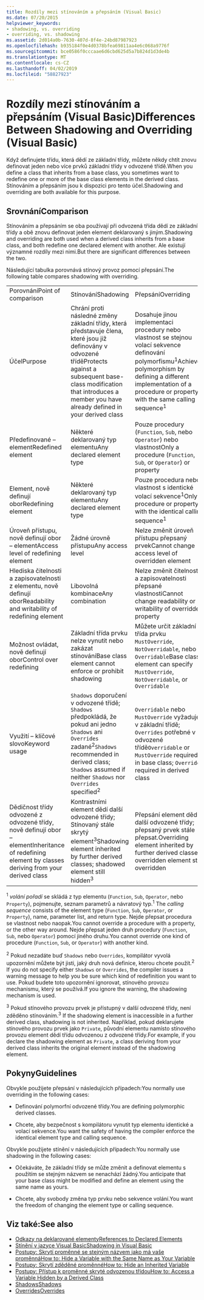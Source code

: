 ```yaml
---
title: Rozdíly mezi stínováním a přepsáním (Visual Basic)
ms.date: 07/20/2015
helpviewer_keywords:
- shadowing, vs. overriding
- overriding, vs. shadowing
ms.assetid: 2d014a0b-7630-407d-8f4e-24bd87987923
ms.openlocfilehash: b935184f0e4d0378bfea69811aa4e6c068a9776f
ms.sourcegitcommit: bce0586f0cccaae6d6cbd625d5a7b824d1d3de4b
ms.translationtype: MT
ms.contentlocale: cs-CZ
ms.lasthandoff: 04/02/2019
ms.locfileid: "58827923"
---
```

# <a name="differences-between-shadowing-and-overriding-visual-basic"></a><span data-ttu-id="7e026-102">Rozdíly mezi stínováním a přepsáním (Visual Basic)</span><span class="sxs-lookup"><span data-stu-id="7e026-102">Differences Between Shadowing and Overriding (Visual Basic)</span></span>
<span data-ttu-id="7e026-103">Když definujete třídu, která dědí ze základní třídy, můžete někdy chtít znovu definovat jeden nebo více prvků základní třídy v odvozené třídě.</span><span class="sxs-lookup"><span data-stu-id="7e026-103">When you define a class that inherits from a base class, you sometimes want to redefine one or more of the base class elements in the derived class.</span></span> <span data-ttu-id="7e026-104">Stínováním a přepsáním jsou k dispozici pro tento účel.</span><span class="sxs-lookup"><span data-stu-id="7e026-104">Shadowing and overriding are both available for this purpose.</span></span>  
  
## <a name="comparison"></a><span data-ttu-id="7e026-105">Srovnání</span><span class="sxs-lookup"><span data-stu-id="7e026-105">Comparison</span></span>  
 <span data-ttu-id="7e026-106">Stínováním a přepsáním se oba používají při odvozená třída dědí ze základní třídy a obě znovu definovat jeden element deklarovaný s jiným.</span><span class="sxs-lookup"><span data-stu-id="7e026-106">Shadowing and overriding are both used when a derived class inherits from a base class, and both redefine one declared element with another.</span></span> <span data-ttu-id="7e026-107">Ale existují významné rozdíly mezi nimi.</span><span class="sxs-lookup"><span data-stu-id="7e026-107">But there are significant differences between the two.</span></span>  
  
 <span data-ttu-id="7e026-108">Následující tabulka porovnává stínový provoz pomocí přepsání.</span><span class="sxs-lookup"><span data-stu-id="7e026-108">The following table compares shadowing with overriding.</span></span>  
  
||||  
|---|---|---|  
|<span data-ttu-id="7e026-109">Porovnání</span><span class="sxs-lookup"><span data-stu-id="7e026-109">Point of comparison</span></span>|<span data-ttu-id="7e026-110">Stínování</span><span class="sxs-lookup"><span data-stu-id="7e026-110">Shadowing</span></span>|<span data-ttu-id="7e026-111">Přepsání</span><span class="sxs-lookup"><span data-stu-id="7e026-111">Overriding</span></span>|  
|<span data-ttu-id="7e026-112">Účel</span><span class="sxs-lookup"><span data-stu-id="7e026-112">Purpose</span></span>|<span data-ttu-id="7e026-113">Chrání proti následné změny základní třídy, která představuje člena, které jsou již definovány v odvozené třídě</span><span class="sxs-lookup"><span data-stu-id="7e026-113">Protects against a subsequent base-class modification that introduces a member you have already defined in your derived class</span></span>|<span data-ttu-id="7e026-114">Dosahuje jinou implementaci procedury nebo vlastnost se stejnou volací sekvence definování polymorfismu<sup>1</sup></span><span class="sxs-lookup"><span data-stu-id="7e026-114">Achieves polymorphism by defining a different implementation of a procedure or property with the same calling sequence<sup>1</sup></span></span>|  
|<span data-ttu-id="7e026-115">Předefinované – element</span><span class="sxs-lookup"><span data-stu-id="7e026-115">Redefined element</span></span>|<span data-ttu-id="7e026-116">Některé deklarovaný typ elementu</span><span class="sxs-lookup"><span data-stu-id="7e026-116">Any declared element type</span></span>|<span data-ttu-id="7e026-117">Pouze procedury (`Function`, `Sub`, nebo `Operator`) nebo vlastnost</span><span class="sxs-lookup"><span data-stu-id="7e026-117">Only a procedure (`Function`, `Sub`, or `Operator`) or property</span></span>|  
|<span data-ttu-id="7e026-118">Element, nově definují obor</span><span class="sxs-lookup"><span data-stu-id="7e026-118">Redefining element</span></span>|<span data-ttu-id="7e026-119">Některé deklarovaný typ elementu</span><span class="sxs-lookup"><span data-stu-id="7e026-119">Any declared element type</span></span>|<span data-ttu-id="7e026-120">Pouze procedura nebo vlastnost s identické volací sekvence<sup>1</sup></span><span class="sxs-lookup"><span data-stu-id="7e026-120">Only a procedure or property with the identical calling sequence<sup>1</sup></span></span>|  
|<span data-ttu-id="7e026-121">Úroveň přístupu, nově definují obor – element</span><span class="sxs-lookup"><span data-stu-id="7e026-121">Access level of redefining element</span></span>|<span data-ttu-id="7e026-122">Žádné úrovně přístupu</span><span class="sxs-lookup"><span data-stu-id="7e026-122">Any access level</span></span>|<span data-ttu-id="7e026-123">Nelze změnit úroveň přístupu přepsaný prvek</span><span class="sxs-lookup"><span data-stu-id="7e026-123">Cannot change access level of overridden element</span></span>|  
|<span data-ttu-id="7e026-124">Hlediska čitelnosti a zapisovatelnosti z elementu, nově definují obor</span><span class="sxs-lookup"><span data-stu-id="7e026-124">Readability and writability of redefining element</span></span>|<span data-ttu-id="7e026-125">Libovolná kombinace</span><span class="sxs-lookup"><span data-stu-id="7e026-125">Any combination</span></span>|<span data-ttu-id="7e026-126">Nelze změnit čitelnosti a zapisovatelnosti přepsané vlastnosti</span><span class="sxs-lookup"><span data-stu-id="7e026-126">Cannot change readability or writability of overridden property</span></span>|  
|<span data-ttu-id="7e026-127">Možnost ovládat, nově definují obor</span><span class="sxs-lookup"><span data-stu-id="7e026-127">Control over redefining</span></span>|<span data-ttu-id="7e026-128">Základní třída prvku nelze vynutit nebo zakázat stínování</span><span class="sxs-lookup"><span data-stu-id="7e026-128">Base class element cannot enforce or prohibit shadowing</span></span>|<span data-ttu-id="7e026-129">Můžete určit základní třída prvku `MustOverride`, `NotOverridable`, nebo `Overridable`</span><span class="sxs-lookup"><span data-stu-id="7e026-129">Base class element can specify `MustOverride`, `NotOverridable`, or `Overridable`</span></span>|  
|<span data-ttu-id="7e026-130">Využití – klíčové slovo</span><span class="sxs-lookup"><span data-stu-id="7e026-130">Keyword usage</span></span>|<span data-ttu-id="7e026-131">`Shadows` doporučení v odvozené třídě; `Shadows` předpokládá, že pokud ani jedno `Shadows` ani `Overrides` zadané<sup>2</sup></span><span class="sxs-lookup"><span data-stu-id="7e026-131">`Shadows` recommended in derived class; `Shadows` assumed if neither `Shadows` nor `Overrides` specified<sup>2</sup></span></span>|<span data-ttu-id="7e026-132">`Overridable` nebo `MustOverride` vyžaduje v základní třídě; `Overrides` potřebné v odvozené třídě</span><span class="sxs-lookup"><span data-stu-id="7e026-132">`Overridable` or `MustOverride` required in base class; `Overrides` required in derived class</span></span>|  
|<span data-ttu-id="7e026-133">Dědičnost třídy odvozené z odvozené třídy, nově definují obor – element</span><span class="sxs-lookup"><span data-stu-id="7e026-133">Inheritance of redefining element by classes deriving from your derived class</span></span>|<span data-ttu-id="7e026-134">Kontrastními element dědí další odvozené třídy; Stínovaný stále skrytý element<sup>3</sup></span><span class="sxs-lookup"><span data-stu-id="7e026-134">Shadowing element inherited by further derived classes; shadowed element still hidden<sup>3</sup></span></span>|<span data-ttu-id="7e026-135">Přepsání element dědí další odvozené třídy; přepsaný prvek stále přepsat.</span><span class="sxs-lookup"><span data-stu-id="7e026-135">Overriding element inherited by further derived classes; overridden element still overridden</span></span>|  
  
 <span data-ttu-id="7e026-136"><sup>1</sup> *volání pořadí* se skládá z typ elementu (`Function`, `Sub`, `Operator`, nebo `Property`), pojmenujte, seznam parametrů a návratový typ.</span><span class="sxs-lookup"><span data-stu-id="7e026-136"><sup>1</sup> The *calling sequence* consists of the element type (`Function`, `Sub`, `Operator`, or `Property`), name, parameter list, and return type.</span></span> <span data-ttu-id="7e026-137">Nejde přepsat procedura se vlastnost nebo naopak.</span><span class="sxs-lookup"><span data-stu-id="7e026-137">You cannot override a procedure with a property, or the other way around.</span></span> <span data-ttu-id="7e026-138">Nejde přepsat jeden druh procedury (`Function`, `Sub`, nebo `Operator`) pomocí jiného druhu.</span><span class="sxs-lookup"><span data-stu-id="7e026-138">You cannot override one kind of procedure (`Function`, `Sub`, or `Operator`) with another kind.</span></span>  
  
 <span data-ttu-id="7e026-139"><sup>2</sup> Pokud nezadáte buď `Shadows` nebo `Overrides`, kompilátor vyvolá upozornění můžete být jisti, jaký druh nová definice, kterou chcete použít.</span><span class="sxs-lookup"><span data-stu-id="7e026-139"><sup>2</sup> If you do not specify either `Shadows` or `Overrides`, the compiler issues a warning message to help you be sure which kind of redefinition you want to use.</span></span> <span data-ttu-id="7e026-140">Pokud budete toto upozornění ignorovat, stínového provozu mechanismu, který se používá.</span><span class="sxs-lookup"><span data-stu-id="7e026-140">If you ignore the warning, the shadowing mechanism is used.</span></span>  
  
 <span data-ttu-id="7e026-141"><sup>3</sup> Pokud stínového provozu prvek je přístupný v další odvozené třídy, není zděděno stínováním.</span><span class="sxs-lookup"><span data-stu-id="7e026-141"><sup>3</sup> If the shadowing element is inaccessible in a further derived class, shadowing is not inherited.</span></span> <span data-ttu-id="7e026-142">Například, pokud deklarujete stínového provozu prvek jako `Private`, původní elementu namísto stínového provozu element dědí třídu odvozenou z odvozené třídy.</span><span class="sxs-lookup"><span data-stu-id="7e026-142">For example, if you declare the shadowing element as `Private`, a class deriving from your derived class inherits the original element instead of the shadowing element.</span></span>  
  
## <a name="guidelines"></a><span data-ttu-id="7e026-143">Pokyny</span><span class="sxs-lookup"><span data-stu-id="7e026-143">Guidelines</span></span>  
 <span data-ttu-id="7e026-144">Obvykle použijete přepsání v následujících případech:</span><span class="sxs-lookup"><span data-stu-id="7e026-144">You normally use overriding in the following cases:</span></span>  
  
-   <span data-ttu-id="7e026-145">Definování polymorfní odvozené třídy.</span><span class="sxs-lookup"><span data-stu-id="7e026-145">You are defining polymorphic derived classes.</span></span>  
  
-   <span data-ttu-id="7e026-146">Chcete, aby bezpečnost s kompilátoru vynutit typ elementu identické a volací sekvence.</span><span class="sxs-lookup"><span data-stu-id="7e026-146">You want the safety of having the compiler enforce the identical element type and calling sequence.</span></span>  
  
 <span data-ttu-id="7e026-147">Obvykle použijete stínění v následujících případech:</span><span class="sxs-lookup"><span data-stu-id="7e026-147">You normally use shadowing in the following cases:</span></span>  
  
-   <span data-ttu-id="7e026-148">Očekáváte, že základní třídy se může změnit a definovat elementu s použitím se stejným názvem se nenachází žádný.</span><span class="sxs-lookup"><span data-stu-id="7e026-148">You anticipate that your base class might be modified and define an element using the same name as yours.</span></span>  
  
-   <span data-ttu-id="7e026-149">Chcete, aby svobody změna typ prvku nebo sekvence volání.</span><span class="sxs-lookup"><span data-stu-id="7e026-149">You want the freedom of changing the element type or calling sequence.</span></span>  
  
## <a name="see-also"></a><span data-ttu-id="7e026-150">Viz také:</span><span class="sxs-lookup"><span data-stu-id="7e026-150">See also</span></span>

- [<span data-ttu-id="7e026-151">Odkazy na deklarované elementy</span><span class="sxs-lookup"><span data-stu-id="7e026-151">References to Declared Elements</span></span>](../../../../visual-basic/programming-guide/language-features/declared-elements/references-to-declared-elements.md)
- [<span data-ttu-id="7e026-152">Stínění v jazyce Visual Basic</span><span class="sxs-lookup"><span data-stu-id="7e026-152">Shadowing in Visual Basic</span></span>](../../../../visual-basic/programming-guide/language-features/declared-elements/shadowing.md)
- [<span data-ttu-id="7e026-153">Postupy: Skrytí proměnné se stejným názvem jako má vaše proměnná</span><span class="sxs-lookup"><span data-stu-id="7e026-153">How to: Hide a Variable with the Same Name as Your Variable</span></span>](../../../../visual-basic/programming-guide/language-features/declared-elements/how-to-hide-a-variable-with-the-same-name-as-your-variable.md)
- [<span data-ttu-id="7e026-154">Postupy: Skrytí zděděné proměnné</span><span class="sxs-lookup"><span data-stu-id="7e026-154">How to: Hide an Inherited Variable</span></span>](../../../../visual-basic/programming-guide/language-features/declared-elements/how-to-hide-an-inherited-variable.md)
- [<span data-ttu-id="7e026-155">Postupy: Přístup k proměnné skryté odvozenou třídou</span><span class="sxs-lookup"><span data-stu-id="7e026-155">How to: Access a Variable Hidden by a Derived Class</span></span>](../../../../visual-basic/programming-guide/language-features/declared-elements/how-to-access-a-variable-hidden-by-a-derived-class.md)
- [<span data-ttu-id="7e026-156">Shadows</span><span class="sxs-lookup"><span data-stu-id="7e026-156">Shadows</span></span>](../../../../visual-basic/language-reference/modifiers/shadows.md)
- [<span data-ttu-id="7e026-157">Overrides</span><span class="sxs-lookup"><span data-stu-id="7e026-157">Overrides</span></span>](../../../../visual-basic/language-reference/modifiers/overrides.md)
